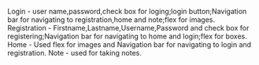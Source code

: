 Login - user name,password,check box for loging;login button;Navigation bar for navigating to registration,home and note;flex for images.
Registration - Firstname,Lastname,Username,Password and check box for registering;Navigation bar for navigating to home and login;flex for boxes.
Home - Used flex for images and Navigation bar for navigating to login and registration.
Note - used for taking notes.